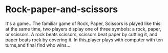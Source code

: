 # Rock-paper-and-scissors
It's a game..
The familiar game of Rock, Paper, Scissors is played like this: at the same time, 
two players display one of three symbols: a rock, paper, or scissors. 
A rock beats scissors, scissors beat paper by cutting it, and paper beats rock by covering it.
In this,player plays with computer with ten turns,and final find who wins...
